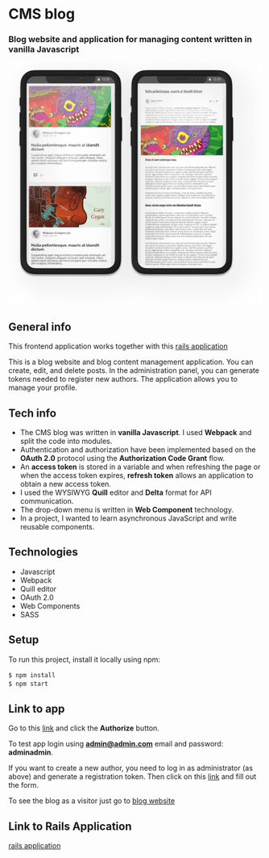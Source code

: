 # CMS blog

### Blog website and application for managing content written in vanilla Javascript

![Logo](work_2.png)

## General info

This frontend application works together with this
[rails application](https://github.com/matigrzegor/cms-blog)

This is a blog website and blog content management application. You can create, edit, and delete
posts. In the administration panel, you can generate tokens needed to register new authors. The
application allows you to manage your profile.

## Tech info

- The CMS blog was written in **vanilla Javascript**. I used **Webpack** and split the code into
  modules.
- Authentication and authorization have been implemented based on the **OAuth 2.0** protocol using
  the **Authorization Code Grant** flow.
- An **access token** is stored in a variable and when refreshing the page or when the access token
  expires, **refresh token** allows an application to obtain a new access token.
- I used the WYSIWYG **Quill** editor and **Delta** format for API communication.
- The drop-down menu is written in **Web Component** technology.
- In a project, I wanted to learn asynchronous JavaScript and write reusable components.

## Technologies

- Javascript
- Webpack
- Quill editor
- OAuth 2.0
- Web Components
- SASS

## Setup

To run this project, install it locally using npm:

```sh
$ npm install
$ npm start
```

## Link to app

Go to this [link](https://musing-ramanujan-8002a4.netlify.app/redirect) and click the **Authorize**
button.

To test app login using **admin@admin.com** email and password: **adminadmin**.

If you want to create a new author, you need to log in as administrator (as above) and generate a
registration token. Then click on this [link](https://musing-ramanujan-8002a4.netlify.app/auth) and
fill out the form.

To see the blog as a visitor just go to [blog website](https://musing-ramanujan-8002a4.netlify.app)

## Link to Rails Application

[rails application](https://github.com/matigrzegor/cms-blog)
